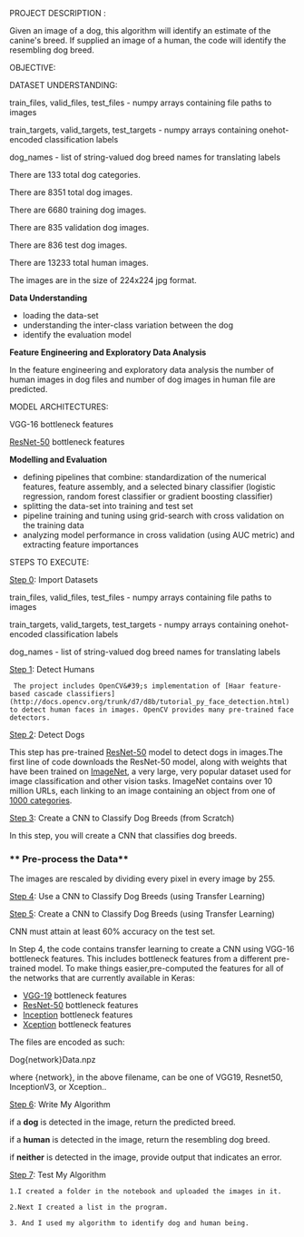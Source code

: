 PROJECT  DESCRIPTION :

Given an image of a dog, this algorithm will identify an estimate of the canine&#39;s breed.  If supplied an image of a human, the code will identify the resembling dog breed.

OBJECTIVE:

DATASET  UNDERSTANDING:

 train\_files, valid\_files, test\_files - numpy arrays containing file paths to images

train\_targets, valid\_targets, test\_targets - numpy arrays containing onehot-encoded classification labels

dog\_names - list of string-valued dog breed names for translating labels

There are 133 total dog categories.

There are 8351 total dog images.

There are 6680 training dog images.

There are 835 validation dog images.

There are 836 test dog images.

There are 13233 total human images.

The images are in the size of 224x224 jpg format.

**Data Understanding**

- loading the data-set
- understanding the inter-class variation between the dog
- identify the evaluation model

**Feature Engineering and Exploratory Data Analysis**

In the feature engineering and exploratory data analysis  the number of human images in dog files and number of dog images in human file are predicted.

MODEL ARCHITECTURES:

VGG-16 bottleneck features

[ResNet-50](https://s3-us-west-1.amazonaws.com/udacity-aind/dog-project/DogResnet50Data.npz) bottleneck features

**Modelling and Evaluation**

- defining pipelines that combine: standardization of the numerical features, feature assembly, and a selected binary classifier (logistic regression, random forest classifier or gradient boosting classifier)
- splitting the data-set into training and test set
- pipeline training and tuning using grid-search with cross validation on the training data
- analyzing model performance in cross validation (using AUC metric) and extracting feature importances

STEPS TO EXECUTE:

[Step 0](https://viewooizm3ck72.udacity-student-workspaces.com/notebooks/dog-project/dog_app.ipynb#step0): Import Datasets

train\_files, valid\_files, test\_files - numpy arrays containing file paths to images

train\_targets, valid\_targets, test\_targets - numpy arrays containing onehot-encoded classification labels

dog\_names - list of string-valued dog breed names for translating labels

[Step 1](https://viewooizm3ck72.udacity-student-workspaces.com/notebooks/dog-project/dog_app.ipynb#step1): Detect Humans

     The project includes OpenCV&#39;s implementation of [Haar feature-based cascade classifiers](http://docs.opencv.org/trunk/d7/d8b/tutorial_py_face_detection.html) to detect human faces in images. OpenCV provides many pre-trained face detectors.

 

[Step 2](https://viewooizm3ck72.udacity-student-workspaces.com/notebooks/dog-project/dog_app.ipynb#step2): Detect Dogs

This step has pre-trained [ResNet-50](http://ethereon.github.io/netscope/#/gist/db945b393d40bfa26006) model to detect dogs in images.The first line of code downloads the ResNet-50 model, along with weights that have been trained on [ImageNet](http://www.image-net.org/), a very large, very popular dataset used for image classification and other vision tasks. ImageNet contains over 10 million URLs, each linking to an image containing an object from one of [1000 categories](https://gist.github.com/yrevar/942d3a0ac09ec9e5eb3a).

 

[Step 3](https://viewooizm3ck72.udacity-student-workspaces.com/notebooks/dog-project/dog_app.ipynb#step3): Create a CNN to Classify Dog Breeds (from Scratch)

 In this step, you will create a CNN that classifies dog breeds.

### **    Pre-process the Data**

The images are rescaled by dividing every pixel in every image by 255.

[Step 4](https://viewooizm3ck72.udacity-student-workspaces.com/notebooks/dog-project/dog_app.ipynb#step4): Use a CNN to Classify Dog Breeds (using Transfer Learning)

[Step 5](https://viewooizm3ck72.udacity-student-workspaces.com/notebooks/dog-project/dog_app.ipynb#step5): Create a CNN to Classify Dog Breeds (using Transfer Learning)

CNN must attain at least 60% accuracy on the test set.

In Step 4, the code contains transfer learning to create a CNN using VGG-16 bottleneck features. This includes bottleneck features from a different pre-trained model. To make things easier,pre-computed the features for all of the networks that are currently available in Keras:

- [VGG-19](https://s3-us-west-1.amazonaws.com/udacity-aind/dog-project/DogVGG19Data.npz) bottleneck features
- [ResNet-50](https://s3-us-west-1.amazonaws.com/udacity-aind/dog-project/DogResnet50Data.npz) bottleneck features
- [Inception](https://s3-us-west-1.amazonaws.com/udacity-aind/dog-project/DogInceptionV3Data.npz) bottleneck features
- [Xception](https://s3-us-west-1.amazonaws.com/udacity-aind/dog-project/DogXceptionData.npz) bottleneck features

The files are encoded as such:

Dog{network}Data.npz

where {network}, in the above filename, can be one of VGG19, Resnet50, InceptionV3, or Xception..

[Step 6](https://viewooizm3ck72.udacity-student-workspaces.com/notebooks/dog-project/dog_app.ipynb#step6): Write My Algorithm

if a  **dog**  is detected in the image, return the predicted breed.

if a  **human**  is detected in the image, return the resembling dog breed.

if  **neither**  is detected in the image, provide output that indicates an error.

[Step 7](https://viewooizm3ck72.udacity-student-workspaces.com/notebooks/dog-project/dog_app.ipynb#step7): Test My Algorithm

    1.I created a folder in the notebook and uploaded the images in it.

    2.Next I created a list in the program.

    3. And I used my algorithm to identify dog and human being.

